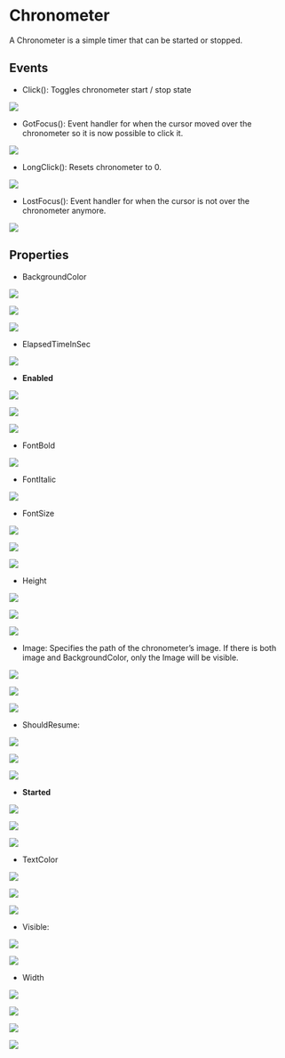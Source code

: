 # Chronometer

A Chronometer is a simple timer that can be started or stopped.

## **Events**

* Click\(\): Toggles chronometer start / stop state

![](https://lh4.googleusercontent.com/YqPod7-tVEC5aTyhm3IIIHs6hma8jQE5QFHovZKz3WB79esfQUd8dEjmwBuyoEkhPKgxqmzVlMciqot_wL1Qm_gPpuv58jc3stYsw_x1FhyHbumRgTR4RZkZkQi28p3ghM97bJNA)

* GotFocus\(\): Event handler for when the cursor moved over the chronometer so it is now possible to click it.

![](https://lh3.googleusercontent.com/8Elo3VIaamLICzkOXUV_9cArT_5MVlB0R7LVSwIBuaHrfvKkehMgAkl8eyanJIz5NmCh_Prg_G56XoOoGrZwXPGo6XMzPiSbAsQYdsBF_nSTFQw0mdDGeH0t1U2EshZyN3xGBLi2)

* LongClick\(\): Resets chronometer to 0.

![](https://lh3.googleusercontent.com/9EExKVT67VDsBCO9dbnO7Tao26lOt-a6p05spUdfwF0B-Dl2OWHzJgYPSp55gA8IyyhYNRHtXgyMS0KOmxGvIo_h2F26Rf2uKd7BbltakxM8aMw7dhQNjE5Z4Cig40om72cU8WXv)

* LostFocus\(\): Event handler for when the cursor is not over the chronometer anymore.

![](https://lh4.googleusercontent.com/C6sveqKg02K_F-LQjO4sjO1HfLLXh6XWfE_CMritk8hkpdNHAj7-bheTYB9QOqzEZyI92RGfyp6v3IeUq-D2UKovjfnmOQNwd2CfUGl6PuVKLFm3Ioel89vNvJ4px-LlcF__lqcs)

## **Properties**

* BackgroundColor

![](https://lh3.googleusercontent.com/XhK8BN-OARHvfckTX5uDwCK2KhFTUyr0H1WQDpZL0oPnHlGZK7r7nM2vsXAyKic70u81V_NNX6gbvm-kjR_jyXy0rYtUcHHjZMqxZZQLYFVbtHFzE14sZvaXVqC7St4kXcbyFjeh)

![](https://lh4.googleusercontent.com/Iomn6udgUyMW55kUB8Lgs_wC7uXWGSf52EpJuFVAuOH-95xcB0eZfGMXhWjW_rcXKWjEWc87UOjiTc0UK2BXkJy3qoe6AQrX-izTJvvQZnkmVAHXJ3CLg-TcOBjJq6YDlSh5YsQk)

![](https://lh3.googleusercontent.com/wlAOFnDEQoYhN0baBDFYh-eENtjTglW3766dDNqMa4wBWvQSO-ZLVfBTt6A7UpuoDXS-adhj8FxP5KCUyjdqdfF9ADYwkZ54tNC1HPbFGm_-2fU--pjNYM6F1TYPfHMkPhnnEBgg)

* ElapsedTimeInSec

![](https://lh4.googleusercontent.com/8xOcoGz-e4issSJS4OFx7M57FQ1sSjsoB2QnRNXL8zdtHs8R45jvfk4c7_BS4-8leU6suz3lZeIzlfMbXNEUSjrR9-OAXrjjOBYwQ8h0P5wbOsmctKgz22m0PPmBRIRtLcEfbnoU)

* **Enabled**

![](https://lh3.googleusercontent.com/HhKm6K6R9onG7ToNsJpK8VdR6W3ao5h73PW6fnnc6r8JmLxrIDwC1cU1hr-VWxp59y6JBYzKP9xp9VtDQbep0SI6yDLWPuo5xDP9dAiFqCCZmz7F3R1-mcx8KAJUOKD-F9Hig21_)

![](https://lh5.googleusercontent.com/m7JuvPtqKEmJfdPzgD-EE7h5OWxH3ym_drJ_WDopvTZK24ozvJiZeuRu21yDo-axu9BSv0OW7BlOX580_NNTjN-6hBKy6mcmFu3NIjqQj_a46SCf3sUum3YK7sPd6ZcCHCjdU56H)

![](https://lh5.googleusercontent.com/7G8VKZE6Nl8IBPDGbtbg76jYvHPhpgtsYY8-M2eBm7uty1qQS8CyNBhaSAfq1aqCmrorebWKHxHvjAHTNiOimCO61jIy4MIz0HV_f6hVHfu5WRQT8cTVJQKjQf3sZ7rWcx788E2c)

* FontBold

![](https://lh6.googleusercontent.com/FzanvHGqWzjD5ymZJJutX6r0lO4u4f1fwYxrtW3lZYmKojfkJy1M-lScSSoSkm-ZHXb0tP6eNaXbboaWLwdG9IYP7jcEVJzWJpyXlnVUM-ft-kcVCg4rl_hHut7UOi0ysEaEAC9a)

* FontItalic

![](https://lh3.googleusercontent.com/DxymGlDGHfsHZ_ww-jJDFoMgakelV0eAZSTnhNrDQMdKSG15qPOR3M_f6--DYKJzw_LipgzXpV9kr6JbADkxeH8noAbmWyfm7c-jOlY39IuoQkAMsIloq_TmSRbWho8cyAxpAuEL)

* FontSize

![](https://lh5.googleusercontent.com/Bzp6g_CLtQt3aVwWDFo8ZtI4nCgbTvy13FsaVfhrqlZTp2csA3aofFKKS6pByYHHYH8ro4kGDhRwOPFTIfwlF8wHn2GnF0yTASEDR7hfzG6OctKY3T9bFlVkXapYC1Jz4nYwGI1q)

![](https://lh5.googleusercontent.com/HBONL8If1A-Sja9yFEGgniRGRajUVtbqJagpNYsp82_hwSW2eIycjMms0wDWWpaTynLnQX_LctHUaXtgJeYit7y7Q3QTXmswBtWFs3tgVoH7e8DLZnf9joJJWYK3wy_1W0S8veBX)

![](https://lh5.googleusercontent.com/P75DHlv2HbatSTVsDMhr8hp4l8nLgwqiN0hfZ24NbsEYLu_yL6eiEYWazg7Md9kNtdSFT1NTcvvWINF5zooOOeN535bAt1-gTnN33D3eduGJ5pSDS9PDWhmF83gknk4ORYbJGaOL)

* Height

![](https://lh5.googleusercontent.com/lfOMpSBRtbAerTcjYwYJjTmyh-SClLiHAGRygKlWsl5SA6RCMZ4g-vOS3RZOrhBA9o28lgGZeS3mqB4txnP4ip14roT9f8WAhDY3iP0QyfhyFsYGVsrYVTtmd-NknRnqjj7rOx1p)

![](https://lh6.googleusercontent.com/xbJtYp4bZgslK0QCceQssswwI95NlulRSgt7caaha3oIAyn3Zd5gTTaznUGDMVCYyptqKeuq8KQrgPJvrXX1aSIOv2MY6gh0TvGk06cH8vU-jeuHLCKyX4XoX7aDSuBRT46vCnD_)

![](https://lh6.googleusercontent.com/bT1Mfi8IG1JDSY26zowlVTZt9YTHvjyuU5SQhDXTt0hy1UHUmiimD3C4EgU3Au7F4soojqLX2gByXoEe-mmGOERxoqfaohtrAidlrB6rFfprsPsQRBAkjO49CZU75XlZBgj3bOx2)

* Image: Specifies the path of the chronometer’s image. If there is both image and BackgroundColor, only the Image will be visible.

![](https://lh5.googleusercontent.com/M7-4LbvLrQnYAd5P-XdeKRIKPZV6vVzUBWoDbrY2RZou0JXfGbfgW-ZTU1lkwbq-MpU2SDNbmf8TOhwslUbGWrlg07Ix44QUwvDu_VmVJVvKJfavcS5df1-cl_0qaZLFKiKCXX_W)

![](https://lh5.googleusercontent.com/IC8czwCayYIQJ96nuX7RamBGzE2XzZFL_PFn40TOKKYURyEGGg1jshYP9skLzPps_2anz1nGYb7BIGbKkpFbN4VA_a_dsv6FthgmmlYZp-xnuT2LXCrZnzOUDHFF0tb06Hz_lgI2)

![](https://lh3.googleusercontent.com/-iFKTGZnKn-v0epq7v3iGXBrali715Awh2GoLGauDwseGwa50qYUd3-NDoWpxgkkbugdByta9o6IJoQdiR8AQr8TYX2GxmGdvY839p2uQS7i4-rqT_jOnacNO4rqREW0tn2jTDfQ)

* ShouldResume:

![](https://lh4.googleusercontent.com/JDoSrwxBUrQ05p2y7mQ3q1zhQt3bYWAjHiBSmmU1mh9iOk-JO93Dm5RxNszvXdc7l51ea2tgPvWMpzngMFtiHwrjfYfmF3pnRxm8A61sskXV7Pi8fPg60pJ4XUd7V0etPyZMNmr_)

![](https://lh3.googleusercontent.com/8hqs6Nz0-85_BFq_AGiu9Ur6lhiLJa5RnbpyFGI3v4TkJj6TZ3LzOWUtRGU_6dwa_fclCaSSXzZniIUEvx2KKrFgdeEaH56QrJBOfPZKSos6plJUR7HSdleHhreC8Vh7Ks5UyOPp)

![](https://lh4.googleusercontent.com/Qrix3rDa-W7hZsECE5Zyuoxv-EK19wPYbZlhdlJMiQE9BQYh8XxTQ1iCqaGSDe5AFH_-izSshViccfclIxOJGXPW5G07kmi-yswXP0TCB8wmuEIcV6rAJSCCrRd2us-SEfKkhMGl)

* **Started**

![](https://lh4.googleusercontent.com/iF2Q7fxNLWR58iwWDI3SfVi2UvGDTaJYQb8fH4ujb1jZq8jD_UMJtMjqpDQUxbFm5bKP_XSDgehxY9YVHiJK2pmJzH15u-RnNIBm5b4T1ryCBt_I3s8y9SSgr5j5sbBUcOd3GB-W)

![](https://lh6.googleusercontent.com/CAUJkhXc6ZhCjL-HXzZoFsO6zL2rDzWlCQTehmHKUceeIQr3YUmoiUNyFNNAx5bFjlMVW26o2oDbR5vCU09Yj1EHIsLAVc8fvNcMPcEF77hrbczdssiPCgxicBovjw77msrdi5Ez)

![](https://lh6.googleusercontent.com/ob996lgiRuPUYK17-T0g_pA5TA_NBUe0UdN4xL6T8qgwjLjzvEXKatavGsAMSsZy47z4b_AbwR2cZ6jWb4xyRH7af3QjIPwc2oVwVX12M8xd8d15eFfzbf8h2EhFc_3tX5Moh4Fa)

* TextColor

![](https://lh5.googleusercontent.com/VOlCckVdJZ2azX-bJiVLCw9glleLpU9YqALKqKRi3adIbcaF3DZ8yCO3JViFFfLepTiubSSxSMpVf5y7zBIbZqDjJFsSmUekCscf86wsE72SWAI0M1o6aCfuOWizxZp5MRNBnWLX)

![](https://lh6.googleusercontent.com/NfGJThRTrU_SOvmOwRwZE2bKDc6GSOnG1p3q76lajn2B44zP810a92TqbFaTY7rMTyfvMZD9Svw4IbYY8J_E3jHTIeDlgH_eEaSXTh6yurhUgqnTC2bflSPMBixUTHq-WyMQ-Qco)

![](https://lh6.googleusercontent.com/g2kofjrmMliHsJ3mzSAi9S-RCvrv4A9o2TaMW43UZLMWcPHqL440uMNBOJoW4vGtoSXaS9MNcrHj1YQ-29Nu9MPv6s3eUHEXtWSyBMAU-OCCp0fevzs1qhgvz04jScS5mViBvr7O)

* Visible:

![](https://lh5.googleusercontent.com/lOkP8aqT7IURyNzfbo__1YKalWAeav7aFPEVqnrDHwUaCaZcNDO7hgyqWlXQ_tCcI_kr0Ip8LO03Kx7ytskeFGR2-ri8FtoCwJeyuMgrZaGKO8nSP_nvVB3w8fc5iONh-zRwS_uZ)

![](https://lh3.googleusercontent.com/capIFLq6efRPXlpRNNHzL-r6VPu5kA8B3Xw9h8Sa01L1M2c5KaYMPzcHImETUmu-fNc-3kN69UpSXLeEk9FguJqX0PvQHNreqiv7d2bnEt4pHSxRtXJt9OBkEsL4AnnoZqoj8L3T)

* Width

![](https://lh6.googleusercontent.com/95kuQtr8lpXvZCNjTfG3BMqw-8SH7gLh03kPLedJ0oZjSYtLTNAVcv9dz55RcxVL1jddDKwqqTv7w80tv0jhfGV2vIiN3SnzYn14x8Hwn15S38d3B92KGTKNN-TM6jJh_PWICNrs)

![](https://lh5.googleusercontent.com/K2f_TzXuWU0PcFl74J1gpvb3BxktRR-9NO6bEKOt3RmiwJLUfn0pecjFDmZ3QEKxC9Kb9HFyenihqni-21VoxUoWnrLDYPujD3L5Hz47kKQvIu77AmNx8qQAl1nn-lsYf282eTi8)

![](https://lh4.googleusercontent.com/aI69cVR_AxUjPSRHbYgN_TnU3WmPy0OlpZKx-GjuP3eVvvnMcZ2lo-yThf2FHJBp2UxD8NuXFdm1vcIzcNrQilgFUXinAyZ6HDD-mgRlKLjv86it5oMo1yS0Hm2H0ou0nUQRcxXq)

![](https://lh3.googleusercontent.com/uRmT6QaIG-40jffNnscMFU9BE1KaxKoUx2oWUtdqB4BPDO-wZc5CL8qfqA1PhBoqePQ2Ex5FMU0WVEzsocIb7mE4WG6sMlReLzX45QBXcuAvhPJWG4nym8j-rMXl_PfEM0VSIWnQ)

